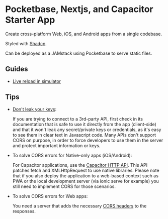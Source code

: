 # Pocketbase, Nextjs, and Capacitor Starter App

Create cross-platform Web, iOS, and Android apps from a single codebase.

Styled with [Shadcn](https://ui.shadcn.com/).

Can be deployed as a JAMstack using Pocketbase to serve static files.

## Guides

- [Live reload in simulator](https://capacitorjs.com/docs/guides/live-reload#using-with-framework-clis)

## Tips

- [Don't leak your keys](https://ionicframework.com/docs/troubleshooting/cors#dont-leak-your-keys):

  If you are trying to connect to a 3rd-party API, first check in its documentation that is safe to use it directly from the app (client-side) and that it won't leak any secret/private keys or credentials, as it's easy to see them in clear text in Javascript code. Many APIs don't support CORS on purpose, in order to force developers to use them in the server and protect important information or keys.

- To solve CORS errors for Native-only apps (iOS/Android):

  For Capacitor applications, use the [Capacitor HTTP API](https://capacitorjs.com/docs/apis/http). This API patches fetch and XMLHttpRequest to use native libraries. Please note that if you also deploy the application to a web-based context such as PWA or the local development server (via ionic serve for example) you still need to implement CORS for those scenarios.

- To solve CORS errors for Web apps:

  You need a server that adds the necessary [CORS headers](https://ionicframework.com/docs/troubleshooting/cors#a-enabling-cors-in-a-server-you-control) to the responses.
